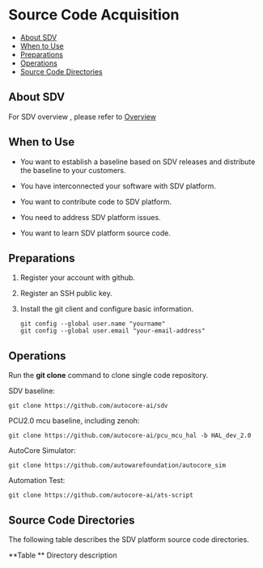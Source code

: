 # Source Code Acquisition

-   [About SDV](#about-sdv)
-   [When to Use](#when-to-use)
-   [Preparations](#preparations)
-   [Operations](#operations)
-   [Source Code Directories](#source-code-directories)

## About SDV
For SDV overview , please refer to [Overview](READ.md#overview)

## When to Use

-   You want to establish a baseline based on SDV releases and distribute the baseline to your customers.

-   You have interconnected your software with SDV platform.

-   You want to contribute code to SDV platform.

-   You need to address SDV platform issues.

-   You want to learn SDV platform source code.


## Preparations

1.  Register your account with github.
2.  Register an SSH public key.
3.  Install the git client and configure basic information.

    ```
    git config --global user.name "yourname"
    git config --global user.email "your-email-address"
    ```

## Operations 

Run the  **git clone**  command to clone single code repository.

SDV baseline:

```
git clone https://github.com/autocore-ai/sdv
```

PCU2.0 mcu baseline, including zenoh:

```
git clone https://github.com/autocore-ai/pcu_mcu_hal -b HAL_dev_2.0
```
AutoCore Simulator:

```
git clone https://github.com/autowarefoundation/autocore_sim
```

Automation Test:

```
git clone https://github.com/autocore-ai/ats-script
```

## Source Code Directories 

The following table describes the SDV platform source code directories.

**Table  **  Directory description
